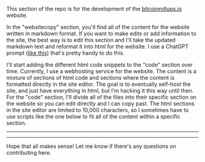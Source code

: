 This section of the repo is for the development of the [bitcoinrollups.io](https://bitcoinrollups.io) website.

In the "websitecopy" section, you'll find all of the content for the website written in markdown format. If you want to make edits or add information to the site, the best way is to edit this section and I'll take the updated markdown text and reformat it into html for the website. I use a ChatGPT prompt ([like this](https://github.com/januszgrze/bitcoinrollups/blob/main/chatgptprompts/basicspage/prompt-for-bottom-part-of-basics-page)) that's pretty handy to do this.

I'll start adding the different html code snippets to the "code" section over time. Currently, I use a webhosting service for the website. The content is a mixture of sections of html code and sections where the content is formatted directly in the site editor. The goal is to eventually self-host the site, and just have everything in html, but I'm hacking it this way until then. For the "code" section, I'll divide all of the files into their specific section on the website so you can edit directly and I can copy past. The html sections in the site editor are limited to 10,000 characters, so I sometimes have to use scripts like the one below to fit all of the content within a specific section.

---

  <script>
    document.addEventListener("DOMContentLoaded", function () {
      var hiddenContent = document.getElementById("hiddenContent2");
      var targetDiv = document.getElementById("targetDiv2");

      if (hiddenContent && targetDiv2) {
        targetDiv.innerHTML = hiddenContent.innerHTML;
      }
    });
  </script>

  ---

  Hope that all makes sense! Let me know if there's any questions on contributing here.
